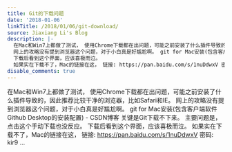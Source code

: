 ```yaml
---
title: Git的下载问题
date: '2018-01-06'
linkTitle: /2018/01/06/git-download/
source: Jiaxiang Li's Blog
description: |-
  在Mac和Win7上都做了测试， 使用Chrome下载都在出问题，可能之前安装了什么插件导致的，因此推荐比较干净的浏览器，比如Safari和IE。
  网上的攻略没有提到浏览器这个问题，对于小白真是好尴尬啊。 git for Mac安装(包含客户端软件Github Desktop的安装配置) - CSDN博客 关键是Git下载不下来。 主要问题是， 点击这个手动下载也没反应。
  下载后看到这个界面，应该喜极而泣。
  如果实在下载不了，Mac的链接在这， 链接: https://pan.baidu.com/s/1nuDdwxV 密码: kir9  ...
disable_comments: true
---
```

在Mac和Win7上都做了测试， 使用Chrome下载都在出问题，可能之前安装了什么插件导致的，因此推荐比较干净的浏览器，比如Safari和IE。
网上的攻略没有提到浏览器这个问题，对于小白真是好尴尬啊。 git for Mac安装(包含客户端软件Github Desktop的安装配置) - CSDN博客 关键是Git下载不下来。 主要问题是， 点击这个手动下载也没反应。
下载后看到这个界面，应该喜极而泣。
如果实在下载不了，Mac的链接在这， 链接: https://pan.baidu.com/s/1nuDdwxV 密码: kir9  ...
